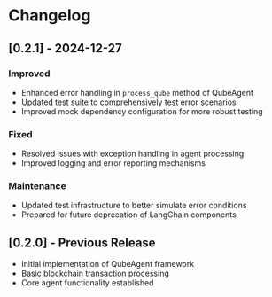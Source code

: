 # Changelog

## [0.2.1] - 2024-12-27

### Improved
- Enhanced error handling in `process_qube` method of QubeAgent
- Updated test suite to comprehensively test error scenarios
- Improved mock dependency configuration for more robust testing

### Fixed
- Resolved issues with exception handling in agent processing
- Improved logging and error reporting mechanisms

### Maintenance
- Updated test infrastructure to better simulate error conditions
- Prepared for future deprecation of LangChain components

## [0.2.0] - Previous Release

- Initial implementation of QubeAgent framework
- Basic blockchain transaction processing
- Core agent functionality established
